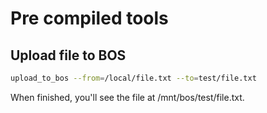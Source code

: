 # Pre compiled tools

## Upload file to BOS

```bash
upload_to_bos --from=/local/file.txt --to=test/file.txt
```

When finished, you'll see the file at /mnt/bos/test/file.txt.
